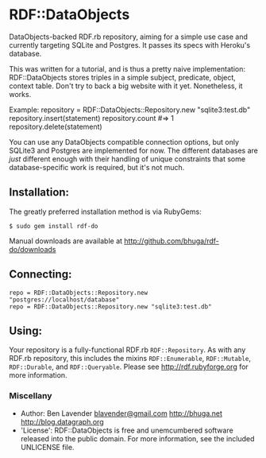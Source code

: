 # RDF::DataObjects

DataObjects-backed RDF.rb repository, aiming for a simple use case and
currently targeting SQLite and Postgres.  It passes its specs with Heroku's
database.

This was written for a tutorial, and is thus a pretty naive implementation:
RDF::DataObjects stores triples in a simple subject, predicate, object, context
table.  Don't try to back a big website with it yet.  Nonetheless, it works.

Example:
    repository = RDF::DataObjects::Repository.new "sqlite3:test.db"
    repository.insert(statement)
    repository.count              #=> 1
    repository.delete(statement)

You can use any DataObjects compatible connection options, but only SQLite3 and
Postgres are implemented for now.  The different databases are *just* different
enough with their handling of unique constraints that some database-specific
work is required, but it's not much.

## Installation:

The greatly preferred installation method is via RubyGems:

    $ sudo gem install rdf-do

Manual downloads are available at <http://github.com/bhuga/rdf-do/downloads>

## Connecting:
  
    repo = RDF::DataObjects::Repository.new "postgres://localhost/database"
    repo = RDF::DataObjects::Repository.new "sqlite3:test.db"


## Using:

Your repository is a fully-functional RDF.rb `RDF::Repository`.  As with any
RDF.rb repository, this includes the mixins `RDF::Enumerable`, `RDF::Mutable`,
`RDF::Durable`, and `RDF::Queryable`.  Please see <http://rdf.rubyforge.org> for
more information.

### Miscellany

 * Author: Ben Lavender <blavender@gmail.com> <http://bhuga.net> <http://blog.datagraph.org>
 * 'License':  RDF::DataObjects is free and unemcumbered software released into the public domain.  For more information, see the included UNLICENSE file.


